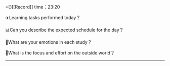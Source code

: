 =⏰[[Record]] time：23:20

✈️Learning tasks performed today？


📊Can you describe the expected schedule for the day？


📐What are your emotions in each study？


💼What is the focus and effort on the outside world？


---